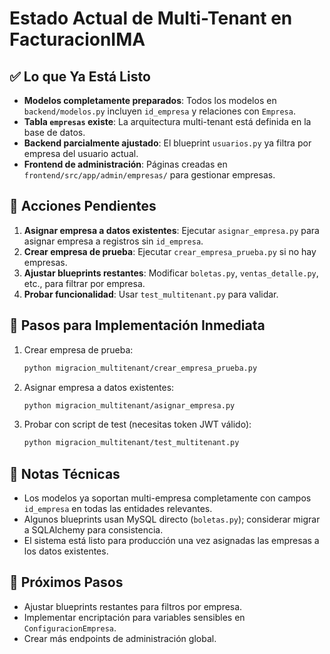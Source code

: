 # Estado Actual de Multi-Tenant en FacturacionIMA

## ✅ Lo que Ya Está Listo

- **Modelos completamente preparados**: Todos los modelos en `backend/modelos.py` incluyen `id_empresa` y relaciones con `Empresa`.
- **Tabla `empresas` existe**: La arquitectura multi-tenant está definida en la base de datos.
- **Backend parcialmente ajustado**: El blueprint `usuarios.py` ya filtra por empresa del usuario actual.
- **Frontend de administración**: Páginas creadas en `frontend/src/app/admin/empresas/` para gestionar empresas.

## 🔄 Acciones Pendientes

1. **Asignar empresa a datos existentes**: Ejecutar `asignar_empresa.py` para asignar empresa a registros sin `id_empresa`.
2. **Crear empresa de prueba**: Ejecutar `crear_empresa_prueba.py` si no hay empresas.
3. **Ajustar blueprints restantes**: Modificar `boletas.py`, `ventas_detalle.py`, etc., para filtrar por empresa.
4. **Probar funcionalidad**: Usar `test_multitenant.py` para validar.

## 🚀 Pasos para Implementación Inmediata

1. Crear empresa de prueba:
   ```bash
   python migracion_multitenant/crear_empresa_prueba.py
   ```
2. Asignar empresa a datos existentes:
   ```bash
   python migracion_multitenant/asignar_empresa.py
   ```
3. Probar con script de test (necesitas token JWT válido):
   ```bash
   python migracion_multitenant/test_multitenant.py
   ```

## 📝 Notas Técnicas

- Los modelos ya soportan multi-empresa completamente con campos `id_empresa` en todas las entidades relevantes.
- Algunos blueprints usan MySQL directo (`boletas.py`); considerar migrar a SQLAlchemy para consistencia.
- El sistema está listo para producción una vez asignadas las empresas a los datos existentes.

## 🎯 Próximos Pasos

- Ajustar blueprints restantes para filtros por empresa.
- Implementar encriptación para variables sensibles en `ConfiguracionEmpresa`.
- Crear más endpoints de administración global.
